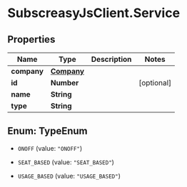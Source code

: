 # SubscreasyJsClient.Service

## Properties
Name | Type | Description | Notes
------------ | ------------- | ------------- | -------------
**company** | [**Company**](Company.md) |  | 
**id** | **Number** |  | [optional] 
**name** | **String** |  | 
**type** | **String** |  | 


<a name="TypeEnum"></a>
## Enum: TypeEnum


* `ONOFF` (value: `"ONOFF"`)

* `SEAT_BASED` (value: `"SEAT_BASED"`)

* `USAGE_BASED` (value: `"USAGE_BASED"`)




